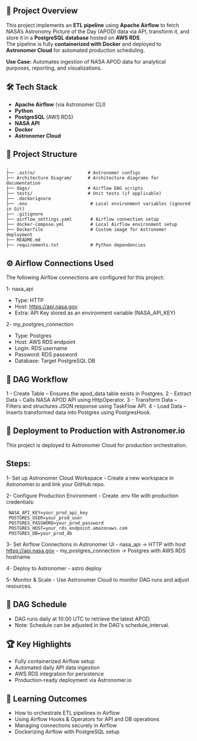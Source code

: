## 📌 Project Overview
This project implements an **ETL pipeline** using **Apache Airflow** to fetch NASA’s Astronomy Picture of the Day (APOD) data via API, transform it, and store it in a **PostgreSQL database** hosted on **AWS RDS**.  
The pipeline is fully **containerized with Docker** and deployed to **Astronomer Cloud** for automated production scheduling.

**Use Case:** Automates ingestion of NASA APOD data for analytical purposes, reporting, and visualizations.


## 🛠️ Tech Stack
- **Apache Airflow** (via Astronomer CLI)
- **Python**
- **PostgreSQL** (AWS RDS)
- **NASA API**
- **Docker**
- **Astronomer Cloud**


## 📂 Project Structure
```text
.
├── .astro/                    # Astronomer configs
├── Architecture Diagram/      # Architecture diagrams for documentation
├── dags/                      # Airflow DAG scripts
├── tests/                     # Unit tests (if applicable)
├── .dockerignore
├── .env                        # Local environment variables (ignored in Git)
├── .gitignore
├── airflow_settings.yaml       # Airflow connection setup
├── docker-compose.yml          # Local Airflow environment setup
├── Dockerfile                  # Custom image for Astronomer deployment
├── README.md
├── requirements.txt            # Python dependencies

```

## ⚙️ Airflow Connections Used
The following Airflow connections are configured for this project:

1- nasa_api
   - Type: HTTP
   - Host: https://api.nasa.gov
   - Extra: API Key stored as an environment variable (NASA_API_KEY)

2- my_postgres_connection
   - Type: Postgres
   - Host: AWS RDS endpoint
   - Login: RDS username
   - Password: RDS password
   - Database: Target PostgreSQL DB


## 📜 DAG Workflow
1 - Create Table – Ensures the apod_data table exists in Postgres.
2 - Extract Data – Calls NASA APOD API using HttpOperator.
3 - Transform Data – Filters and structures JSON response using TaskFlow API.
4 - Load Data – Inserts transformed data into Postgres using PostgresHook.

## 🚀 Deployment to Production with Astronomer.io
This project is deployed to Astronomer Cloud for production orchestration.

## Steps:
1- Set up Astronomer Cloud Workspace
    - Create a new workspace in Astronomer.io and link your GitHub repo.

2- Configure Production Environment
    - Create .env file with production credentials:

     NASA_API_KEY=your_prod_api_key
     POSTGRES_USER=your_prod_user
     POSTGRES_PASSWORD=your_prod_password
     POSTGRES_HOST=your_rds_endpoint.amazonaws.com
     POSTGRES_DB=your_prod_db

3- Set Airflow Connections in Astronomer UI
     - nasa_api → HTTP with host https://api.nasa.gov
     - my_postgres_connection → Postgres with AWS RDS hostname

4- Deploy to Astronomer
     - astro deploy <deployment-id>
     
5- Monitor & Scale
     - Use Astronomer Cloud to monitor DAG runs and adjust resources.
     
     
## 📅 DAG Schedule
- DAG runs daily at 10:00 UTC to retrieve the latest APOD.
- Note: Schedule can be adjusted in the DAG's schedule_interval.
  

## 🏆 Key Highlights
- Fully containerized Airflow setup
- Automated daily API data ingestion
- AWS RDS integration for persistence
- Production-ready deployment via Astronomer.io
  

## 🎯 Learning Outcomes
- How to orchestrate ETL pipelines in Airflow
- Using Airflow Hooks & Operators for API and DB operations
- Managing connections securely in Airflow
- Dockerizing Airflow with PostgreSQL setup



